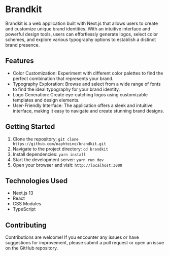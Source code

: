 # Brandkit

Brandkit is a web application built with Next.js that allows users to create and customize unique brand identities. With an intuitive interface and powerful design tools, users can effortlessly generate logos, select color schemes, and explore various typography options to establish a distinct brand presence.

## Features

- Color Customization: Experiment with different color palettes to find the perfect combination that represents your brand.
- Typography Exploration: Browse and select from a wide range of fonts to find the ideal typography for your brand identity.
- Logo Generation: Create eye-catching logos using customizable templates and design elements.
- User-Friendly Interface: The application offers a sleek and intuitive interface, making it easy to navigate and create stunning brand designs.

## Getting Started

1. Clone the repository: `git clone https://github.com/naphteine/brandkit.git`
2. Navigate to the project directory: `cd brandkit`
3. Install dependencies: `yarn install`
4. Start the development server: `yarn run dev`
5. Open your browser and visit: `http://localhost:3000`

## Technologies Used

- Next.js 13
- React
- CSS Modules
- TypeScript

## Contributing

Contributions are welcome! If you encounter any issues or have suggestions for improvement, please submit a pull request or open an issue on the GitHub repository.
